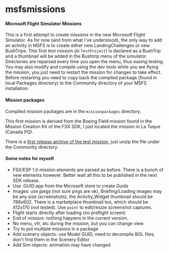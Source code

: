# msfsmissions
 #### Microsoft Flight Simulator Missions

This is a first attempt to create missions in the new Microsoft Flight Simulator.
As for now (and from what I've understood), the only way to add an activity in MSFS is to create
either new LandingChallenges or new BushTrips. This first test mission (in `TestProject`) is declared
as a BushTrip and a thumbnail will be added in the Bushtrip menu of the simulator. Directories are reparsed
every time you open the menu, thus easing testing. You may also modify and compile using the dev tools while
you are flying the mission, you just need to restart the mission for changes to take effect. Before restarting
you need to copy back the compiled package (found in local Packages directory) to the Community directory of your
MSFS installation.

#### Mission packages
Compiled mission packages are in the `missionpackages` directory.

This first mission is derived from the Boeing Field mission found in the Mission Creation Kit of the FSX SDK,
I just located the mission in La Tuque (Canada PQ).

There is a [first release archive of the test mission](https://github.com/geehalel/msfsmissions/raw/master/mission-packages/geehalel-testmission-0.1.0.zip), 
just unzip the file under the Community directory.

#### Some notes for myself
- FSX/ESP 1.0 mission elements are parsed as before. There is a bunch of new elements however.
Better wait all this to be published in the next SDK release.
- Use .GUID app from the Microsoft store to create Guids 
- Images: use jpegs (not sure pngs are ok), Briefing/Loading images may be any size (screenshots),
the Activity_Widget thumbnail should be 786x602. There is a marketplace thumbnail too, which should be 412x170 (not tested).
Use `paint` to edit/resize screenshot captures. 
- Flight starts directly after loading (no preflight screen)
- End of mission: nothing happens in the current version.
- No menu, vfr, atc during the mission, but you can change view
- Try to put multiple missions in a package
- Add scenery objects: use Model GUID, need to decompile BGL files, don't find them in the Scenery Editor
- Add Sim objects: animation may have changed